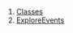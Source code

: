 

1. [Classes](views_after_auth_screens_events_explore_events/views_after_auth_screens_events_explore_events-library.html#classes)
2. [ExploreEvents](views_after_auth_screens_events_explore_events/ExploreEvents-class.html)
